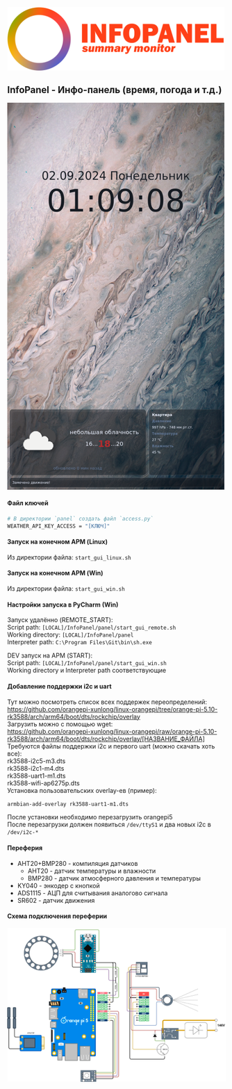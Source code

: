 <img src="https://github.com/HoriFox/SmartHomeCentralDoc/blob/main/gitimg/infopanel_logo.png" width="500">

## InfoPanel - Инфо-панель (время, погода и т.д.)

<img src="https://github.com/HoriFox/InfoPanel/blob/master/img/InfoPanelVisual.png" width="500">

#### Файл ключей  
```bash
# В директории `panel` создать файл `access.py`
WEATHER_API_KEY_ACCESS = "[КЛЮЧ]"
```

#### Запуск на конечном АРМ (Linux)  
Из директории файла: `start_gui_linux.sh`

#### Запуск на конечном АРМ (Win)  
Из директории файла: `start_gui_win.sh`

#### Настройки запуска в PyCharm (Win)  
Запуск удалённо (REMOTE_START):  
Script path: `[LOCAL]/InfoPanel/panel/start_gui_remote.sh`  
Working directory: `[LOCAL]/InfoPanel/panel`  
Interpreter path: `C:\Program Files\Git\bin\sh.exe`  

DEV запуск на АРМ (START):  
Script path: `[LOCAL]/InfoPanel/panel/start_gui_win.sh`  
Working directory и Interpreter path соответствующие  

#### Добавление поддержки i2c и uart  
Тут можно посмотреть список всех поддержек переопределений:  
https://github.com/orangepi-xunlong/linux-orangepi/tree/orange-pi-5.10-rk3588/arch/arm64/boot/dts/rockchip/overlay  
Загрузить можно с помощью wget:  
https://github.com/orangepi-xunlong/linux-orangepi/raw/orange-pi-5.10-rk3588/arch/arm64/boot/dts/rockchip/overlay/[НАЗВАНИЕ_ФАЙЛА]  
Требуются файлы поддержки i2c и первого uart (можно скачать хоть все):  
rk3588-i2c5-m3.dts  
rk3588-i2c1-m4.dts  
rk3588-uart1-m1.dts  
rk3588-wifi-ap6275p.dts  
Установка пользовательских overlay-ев (пример):  
```bash
armbian-add-overlay rk3588-uart1-m1.dts  
```
После установки необходимо перезагрузить orangepi5  
После перезагрузки должен появиться `/dev/ttyS1` и два новых i2c в `/dev/i2c-*`

#### Переферия  
* AHT20+BMP280 - компиляция датчиков  
  * AHT20 - датчик температуры и влажности  
  * BMP280 - датчик атмосферного давления и температуры  
* KY040 - энкодер с кнопкой  
* ADS1115 - АЦП для считывания аналогово сигнала  
* SR602 - датчик движения  

#### Схема подключения переферии
![Схема](https://github.com/HoriFox/InfoPanel/blob/master/img/InfoPanel3.png)
